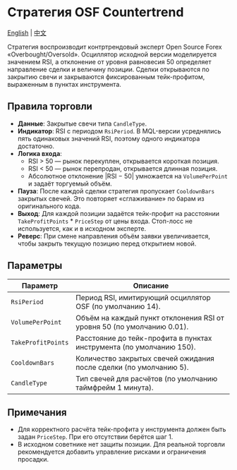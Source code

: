 # Стратегия OSF Countertrend
[English](README.md) | [中文](README_cn.md)

Стратегия воспроизводит контртрендовый эксперт Open Source Forex «Overbought/Oversold».
Осциллятор исходной версии моделируется значением RSI, а отклонение от уровня равновесия 50
определяет направление сделки и величину позиции. Сделки открываются по закрытию свечи и
закрываются фиксированным тейк-профитом, выраженным в пунктах инструмента.

## Правила торговли

- **Данные**: Закрытые свечи типа `CandleType`.
- **Индикатор**: RSI с периодом `RsiPeriod`. В MQL-версии усреднялись пять одинаковых значений RSI,
  поэтому одного индикатора достаточно.
- **Логика входа**:
  - RSI > 50 — рынок перекуплен, открывается короткая позиция.
  - RSI < 50 — рынок перепродан, открывается длинная позиция.
  - Абсолютное отклонение |RSI − 50| умножается на `VolumePerPoint` и задаёт торгуемый объём.
- **Пауза**: После каждой сделки стратегия пропускает `CooldownBars` закрытых свечей. Это повторяет
  «сглаживание» по барам из оригинального кода.
- **Выход**: Для каждой позиции задаётся тейк-профит на расстоянии `TakeProfitPoints` * `PriceStep` от
  цены входа. Стоп-лосс не используется, как и в исходном эксперте.
- **Реверс**: При смене направления объём заявки увеличивается, чтобы закрыть текущую позицию перед
  открытием новой.

## Параметры

| Параметр | Описание |
|----------|----------|
| `RsiPeriod` | Период RSI, имитирующий осциллятор OSF (по умолчанию 14). |
| `VolumePerPoint` | Объём на каждый пункт отклонения RSI от уровня 50 (по умолчанию 0.01). |
| `TakeProfitPoints` | Расстояние до тейк-профита в пунктах инструмента (по умолчанию 150). |
| `CooldownBars` | Количество закрытых свечей ожидания после сделки (по умолчанию 5). |
| `CandleType` | Тип свечей для расчётов (по умолчанию таймфрейм 1 минута). |

## Примечания

- Для корректного расчёта тейк-профита у инструмента должен быть задан `PriceStep`. При его отсутствии
  берётся шаг 1.
- В исходном советнике нет защиты позиции. Для реальной торговли рекомендуется добавить управление
  рисками и ограничения просадки.
